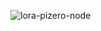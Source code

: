 
![lora-pizero-node](https://user-images.githubusercontent.com/26000753/51579691-7d076180-1ef4-11e9-9632-3056d355a644.PNG)
